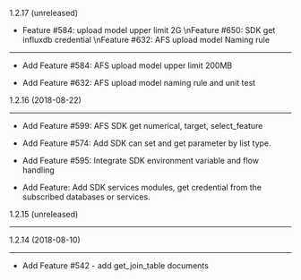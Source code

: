 1.2.17 (unreleased)

- Feature #584: upload model upper limit 2G \nFeature #650: SDK get influxdb credential \nFeature #632: AFS upload model Naming rule

-------------------



- Add Feature #584: AFS upload model upper limit 200MB

- Add Feature #632: AFS upload model naming rule and unit test


1.2.16 (2018-08-22)



-------------------



- Add Feature #599: AFS SDK get numerical, target, select_feature

- Add Feature #574: Add SDK can set and get parameter by list type.

- Add Feature #595: Integrate SDK environment variable and flow handling

- Add Feature: Add SDK services modules, get credential from the subscribed databases or services.





1.2.15 (unreleased)



-------------------





1.2.14 (2018-08-10)



-------------------



- Add Feature #542 - add get_join_table documents